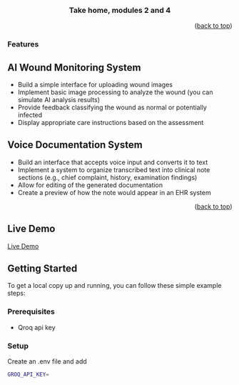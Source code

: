<a name="readme-top"></a>

<br />
<div align="center">
  

  <h3 align="center">
    Take home, modules 2 and 4</h3>
</div>


<p align="right">(<a href="#readme-top">back to top</a>)</p>

### Features

## AI Wound Monitoring System
- Build a simple interface for uploading wound images
- Implement basic image processing to analyze the wound (you can simulate AI analysis results)
- Provide feedback classifying the wound as normal or potentially infected
- Display appropriate care instructions based on the assessment

## Voice Documentation System
- Build an interface that accepts voice input and converts it to text
- Implement a system to organize transcribed text into clinical note sections (e.g., chief complaint, history, examination findings)
- Allow for editing of the generated documentation
- Create a preview of how the note would appear in an EHR system

<p align="right">(<a href="#readme-top">back to top</a>)</p>

## Live Demo

[Live Demo](https://hospital-ai-app.onrender.com/)

<!-- GETTING STARTED --> 
## Getting Started

To get a local copy up and running, you can follow these simple example steps:

### Prerequisites

- Qroq api key


### Setup

Create an .env file and add
```sh
GROQ_API_KEY=
```



